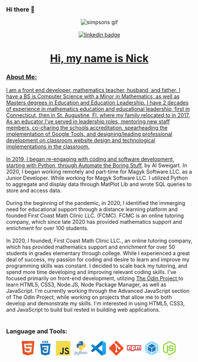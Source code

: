 ### Hi there 👋

<div id='header' align='center'>
  <img src="https://media.giphy.com/media/ASd0Ukj0y3qMM/giphy.gif" width="480" alt='simpsons gif'/>
  <div id='linkedin'>
    <a href='https://www.linkedin.com/in/npicciano79/'>
      <br>
      <img src='https://img.shields.io/badge/LinkedIn-blue?style=for-the-badge&logo=linkedin&logoColor=white' alt='linkedin badge'/>
  
  </div>
  <h1>Hi, my name is Nick</h1>
  </div>
  
  <h3>About Me:</h3>
  I am a front end developer, mathematics teacher, husband, and father.  I have a BS is Computer Science with a Minor in Mathematics, as well as Masters degrees in Education and Education Leadership.  I have 2 decades of experience in mathematics education and educational leadership, first in Connecticut, then in St. Augustine, Fl. where my family relocated to in 2017.  As an educator I've served in leadership roles, mentoring new staff members, co-charing the schools accreditation, spearheading the implementation of Google Tools, and designing/leading professional development on classroom website design and technological implementations in the classroom.  
<br><br>
  In 2019, I began re-engaging with coding and software development, starting with Python, through <a href='https://automatetheboringstuff.com/'>Automate the Boring Stuff</a>, by Al Sweigart.  In 2020, I began working remotely and part-time for Magyk Software LLC. as a Junior Developer.  While working for Magyk Software LLC. I utilized Python to aggregate and display data through MatPlot Lib and wrote SQL queries to store and access data.  
<br><br>
During the beginning of the pandemic, in 2020, I identified the immerging need for educational support through a distance learning platform and founded First Coast Math Clinic LLC. (FCMC).  FCMC is an online tutoring company, which since late 2020 has provided mathematics support and enrichment for over 100 students.  
<br><br>
 In 2020, I founded, First Coast Math Clinic LLC., an online tutoring company, which has provided mathematics support and enrichment for over 50 students in grades elementary through college.  While I experienced a great deal of success, my passion for coding and desire to learn and improve my programming skills was constant.  I decided to scale back my tutoring, and spend more time developing and improving relevant coding skills.  I've focused primarily on front-end development, utilzing <a href='https://www.theodinproject.com/'> The Odin Project </a> to learn HTML5, CSS3, Node.JS, Node Package Manager, as well as JavaScript. I'm currently working through the Advanced JavaScript section of The Odin Project, while working on projects that allow me to both develop and demonstrate my skills. I'm interested in using HTML5, CSS3, and JavaScript to build buil rested in building web applications.  
 <br><br>
  <h3> Language and Tools:</h3>
  <div align='center' justify-content='space-between'>
    <img src="https://github.com/devicons/devicon/blob/master/icons/html5/html5-original.svg" title="HTML5" alt="HTML" width="40" height="40"/>&nbsp;
    <img src="https://github.com/devicons/devicon/blob/master/icons/css3/css3-plain-wordmark.svg"  title="CSS3" alt="CSS" width="40" height="40"/>&nbsp;
    <img src="https://github.com/devicons/devicon/blob/master/icons/javascript/javascript-original.svg" title="JavaScript" alt="JavaScript" width="40" height="40"/>&nbsp;
    <img src="https://github.com/devicons/devicon/blob/master/icons/python/python-original-wordmark.svg" title="Python" alt="Python" width="40" height="40"/>&nbsp;
    <img src="https://github.com/devicons/devicon/blob/master/icons/vscode/vscode-original.svg" title="VSCode" alt="VSCode" width="40" height="40"/>&nbsp;
    <img src="https://github.com/devicons/devicon/blob/master/icons/git/git-original.svg" title="Git" alt="Git" width="40" height="40"/>&nbsp;
    <img src="https://github.com/devicons/devicon/blob/master/icons/npm/npm-original-wordmark.svg" title="npm" alt="npm" width="40" height="40"/>&nbsp;
    <img src="https://github.com/devicons/devicon/blob/master/icons/webpack/webpack-original.svg" title="Webpack" alt="Webpack" width="40" height="40"/>&nbsp;
    <img src="https://github.com/devicons/devicon/blob/master/icons/nodejs/nodejs-original.svg" title="NodeJS" alt="NodeJS" width="40" height="40"/>&nbsp;
  </div>
    


<!--
**npicciano79/npicciano79** is a ✨ _special_ ✨ repository because its `README.md` (this file) appears on your GitHub profile.

Here are some ideas to get you started:

- 🔭 I’m currently working on ...
- 🌱 I’m currently learning ...
- 👯 I’m looking to collaborate on ...
- 🤔 I’m looking for help with ...
- 💬 Ask me about ...
- 📫 How to reach me: ...
- 😄 Pronouns: ...
- ⚡ Fun fact: ...
-->
